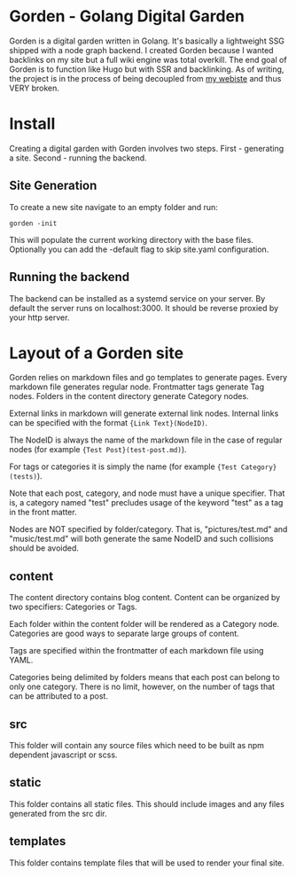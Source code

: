 # Gorden - Golang Digital Garden
Gorden is a digital garden written in Golang.
It's basically a lightweight SSG shipped with a node graph backend.
I created Gorden because I wanted backlinks on my site but a full wiki engine was total overkill.
The end goal of Gorden is to function like Hugo but with SSR and backlinking.
As of writing, the project is in the process of being decoupled from [my webiste](https://blog.tsmckee.com) and thus VERY broken.

# Install
Creating a digital garden with Gorden involves two steps.
First - generating a site.
Second - running the backend.

## Site Generation
To create a new site navigate to an empty folder and run:

``` gorden -init ```

This will populate the current working directory with the base files.
Optionally you can add the -default flag to skip site.yaml configuration.

## Running the backend
The backend can be installed as a systemd service on your server.
By default the server runs on localhost:3000.
It should be reverse proxied by your http server.

# Layout of a Gorden site
Gorden relies on markdown files and go templates to generate pages.
Every markdown file generates regular node.
Frontmatter tags generate Tag nodes.
Folders in the content directory generate Category nodes.

External links in markdown will generate external link nodes.
Internal links can be specified with the format `{Link Text}(NodeID)`.

The NodeID is always the name of the markdown file in the case of regular nodes (for example `{Test Post}(test-post.md)`).

For tags or categories it is simply the name (for example `{Test Category}(tests)`).

Note that each post, category, and node must have a unique specifier. That is, a category named "test" precludes usage of the keyword "test" as a tag in the front matter.

Nodes are NOT specified by folder/category. That is, "pictures/test.md" and "music/test.md" will both generate the same NodeID and such collisions should be avoided.



## content
The content directory contains blog content.
Content can be organized by two specifiers: Categories or Tags.

Each folder within the content folder will be rendered as a Category node.
Categories are good ways to separate large groups of content.

Tags are specified within the frontmatter of each markdown file using YAML.

Categories being delimited by folders means that each post can belong to only one category.
There is no limit, however, on the number of tags that can be attributed to a post.

## src
This folder will contain any source files which need to be built as npm dependent javascript or scss.

## static
This folder contains all static files.
This should include images and any files generated from the src dir.

## templates
This folder contains template files that will be used to render your final site.


